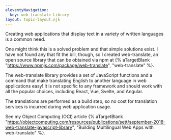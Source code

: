 ```yaml
---
eleventyNavigation:
  key: web-translate Library
layout: topic-layout.njk
---
```


Creating web applications that display text in
a variety of written languages is a common need.

One might think this is a solved problem and that simple solutions exist.
I have not found any that fit the bill, though, so I created web-translate,
an open source library that can be obtained via npm at {% aTargetBlank
"https://www.npmjs.com/package/web-translate", "web-translate" %}.

The web-translate library provides
a set of JavaScript functions and a command that make
translating English to another language in web applications easy!
It is not specific to any framework and should work with
all the popular choices, including React, Vue, Svelte, and Angular.

The translations are performed as a build step,
so no cost for translation services is incurred during web application usage.

See my Object Computing (OCI) article {% aTargetBlank
"https://objectcomputing.com/resources/publications/sett/september-2018-web-translate-javascript-library",
"Building Multilingual Web Apps with web-translate" %}.
